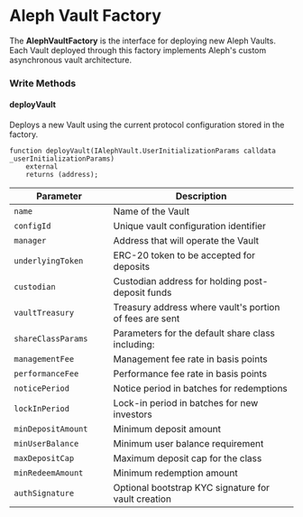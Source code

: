 # Aleph Vault Factory

The **AlephVaultFactory** is the interface for deploying new Aleph Vaults. Each Vault deployed through this factory implements Aleph's custom asynchronous vault architecture.

### Write Methods

#### deployVault

Deploys a new Vault using the current protocol configuration stored in the factory.

```solidity
function deployVault(IAlephVault.UserInitializationParams calldata _userInitializationParams)
    external
    returns (address);
```

<table><thead><tr><th width="160.33203125">Parameter</th><th>Description</th></tr></thead><tbody><tr><td><code>name</code></td><td>Name of the Vault</td></tr><tr><td><code>configId</code></td><td>Unique vault configuration identifier</td></tr><tr><td><code>manager</code></td><td>Address that will operate the Vault</td></tr><tr><td><code>underlyingToken</code></td><td>ERC-20 token to be accepted for deposits</td></tr><tr><td><code>custodian</code></td><td>Custodian address for holding post-deposit funds</td></tr><tr><td><code>vaultTreasury</code></td><td>Treasury address where vault's portion of fees are sent</td></tr><tr><td><code>shareClassParams</code></td><td>Parameters for the default share class including:</td></tr><tr><td><code>managementFee</code></td><td>Management fee rate in basis points</td></tr><tr><td><code>performanceFee</code></td><td>Performance fee rate in basis points</td></tr><tr><td><code>noticePeriod</code></td><td>Notice period in batches for redemptions</td></tr><tr><td> <code>lockInPeriod</code></td><td>Lock-in period in batches for new investors</td></tr><tr><td><code>minDepositAmount</code></td><td>Minimum deposit amount</td></tr><tr><td><code>minUserBalance</code></td><td>Minimum user balance requirement</td></tr><tr><td> <code>maxDepositCap</code></td><td>Maximum deposit cap for the class</td></tr><tr><td><code>minRedeemAmount</code></td><td>Minimum redemption amount</td></tr><tr><td><code>authSignature</code></td><td>Optional bootstrap KYC signature for vault creation</td></tr></tbody></table>
